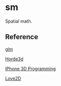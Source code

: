 # sm

Spatial math.

## Reference

[glm](https://glm.g-truc.net/)

[Horde3d](http://www.horde3d.org/)

[IPhone 3D Programming](http://shop.oreilly.com/product/9780596804831.do)

[Love2D](https://love2d.org/)